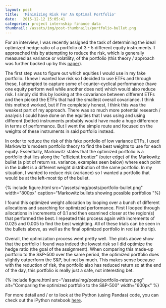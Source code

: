 ```yaml
---
layout: post
title:  'Minimizing Risk For An Optimal Portfolio'
date:   2015-12-12 15:05:41
categories: project internship finance data
thumbnail: /assets/img/post-thumbnails/portfolio-bullet.png
---
```


For an interview, I was recently assigned the task of determining the ideal optimized hedge ratio of a portfolio of 3 - 5 different equity instruments. I approached this by attempting to reduce the risk, which is generally measured as variance or volatility, of the portfolio (this theory / approach was further backed up by this [paper](http://dahl.mines.edu/tech1503.pdf)).

The first step was to figure out which equities I would use in my fake portfolio. I knew I wanted low risk so I decided to use ETFs and through these, I attempted to capture some of counter-cyclical performance (have one equity perform well while another does not) which would also reduce risk. I simply did this by looking at the covariance between different ETFs and then picked the ETFs that had the smallest overall covariance. I think this method worked, but if I'm completely honest, I think this was the weakest part of my approach. There was so much more potential research / analysis I could have done on the equities that I was using and using different (better) instruments probably would have made a huge difference in terms of performance. But I went the simple route and focused on the weights of these instruments in said portfolio instead.

In order to reduce the risk of this fake portfolio of low variance ETFs, I used Markowitz's modern portfolio theory to find the best weights to use for each equity. Essentially, Markowitz states that the optimized portfolio is a portfolio that lies along the "[efficient frontier](https://en.wikipedia.org/wiki/Efficient_frontier)" (outer edge) of the Markowitz bullet (a plot of return vs. variance, examples seen below) where each point in the bullet is a different weight distribution of the same portfolio. In my situation, I wanted to reduce risk (variance) so I wanted a portfolio that would be at the left-most tip of the bullet.

{% include figure.html src="/assets/img/posts/portfolio-bullet.png" width="800px" caption="Markowitz bullets showing possible portfolios "%}

I found this optimized weight allocation by looping over a bunch of different allocations and searching for optimized performance. First I looped through allocations in increments of 0.1 and then examined closer at the region(s) that performed the best. I repeated this process again with increments of 0.025 and 0.005 to find the best weighting. All of these trials can be seen in the bullets above, as well as the final optimized portfolio in red (at the tip).

Overall, the optimization process went pretty well. The plots above show that the portfolio I found was indeed the lowest risk so I did optimize the hedge ratio (the goal of the assignment). When comparing this made-up portfolio to the S&P-500 over the same period, the optimized portfolio does slightly outperform the S&P, but not by much. This makes sense because with the reduction of risk, the portfolio also has reduced return so at the end of the day, this portfolio is really just a safe, not interesting bet.

{% include figure.html src="/assets/img/posts/portfolio-return.png" alt="Comparing the optimized portfolio to the S&P-500" width="600px" %}

For more detail and / or to look at the Python (using Pandas) code, you can check out the iPython notebook [here](/notebooks/optimizing-portfolio.html).

